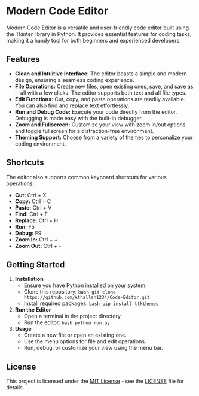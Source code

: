 # Modern Code Editor

Modern Code Editor is a versatile and user-friendly code editor built using the Tkinter library in Python. It provides essential features for coding tasks, making it a handy tool for both beginners and experienced developers.

## Features

- **Clean and Intuitive Interface:** The editor boasts a simple and modern design, ensuring a seamless coding experience.
- **File Operations:** Create new files, open existing ones, save, and save as—all with a few clicks. The editor supports both text and all file types.
- **Edit Functions:** Cut, copy, and paste operations are readily available. You can also find and replace text effortlessly.
- **Run and Debug Code:** Execute your code directly from the editor. Debugging is made easy with the built-in debugger.
- **Zoom and Fullscreen:** Customize your view with zoom in/out options and toggle fullscreen for a distraction-free environment.
- **Theming Support:** Choose from a variety of themes to personalize your coding environment.

## Shortcuts

The editor also supports common keyboard shortcuts for various operations:

- **Cut:** Ctrl + X
- **Copy:** Ctrl + C
- **Paste:** Ctrl + V
- **Find:** Ctrl + F
- **Replace:** Ctrl + H
- **Run:** F5
- **Debug:** F9
- **Zoom In:** Ctrl + +
- **Zoom Out:** Ctrl + -

## Getting Started

1. **Installation**
   - Ensure you have Python installed on your system.
   - Clone this repository:
     ``bash
     git clone https://github.com/Athallah1234/Code-Editor.git
     ``
   - Install required packages:
     ``bash
     pip install ttkthemes
     ``
2. **Run the Editor**
   - Open a terminal in the project directory.
   - Run the editor:
     ``bash
     python run.py
     ``
3. **Usage**
   - Create a new file or open an existing one.
   - Use the menu options for file and edit operations.
   - Run, debug, or customize your view using the menu bar.
  
## License

This project is licensed under the [MIT License](LICENSE) - see the [LICENSE](LICENSE) file for details.
